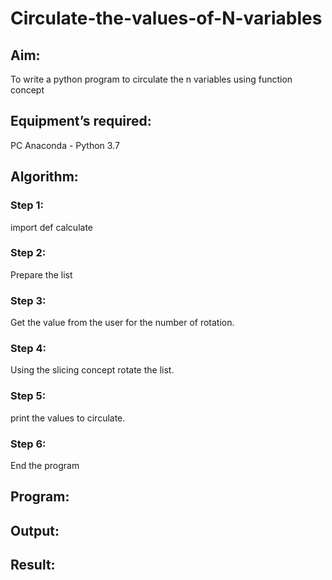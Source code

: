 # Circulate-the-values-of-N-variables
## Aim:
To write a python program to circulate the n variables using function concept
## Equipment’s required:
PC
Anaconda - Python 3.7
## Algorithm: 
### Step 1: 
import def calculate
### Step 2: 
Prepare the list
### Step 3: 
Get the value from the user for the number of rotation.
### Step 4: 
Using the slicing concept rotate the list.
### Step 5: 
print the values to circulate.
### Step 6: 
End the program
## Program:

## Output:

## Result:

